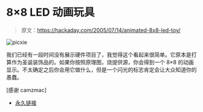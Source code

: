 # 8×8 LED 动画玩具

> 原文：<https://hackaday.com/2005/07/14/animated-8x8-led-toy/>

![picxie](img/88881420d11652d9d2cf1190ad2c0430.png)

我们已经有一段时间没有展示硬件项目了，我觉得这个看起来很简单。它原本是打算作为圣诞装饰品的。如果你按照原理图，烧提供源，你会得到一个 8×8 的动画显示。不太确定之后你会用它做什么，但是一个闪光的标志肯定会让大众知道你的愚蠢。

[感谢 camzmac]

*   [永久链接](http://www.zws.com/products/picxie2/index.html)